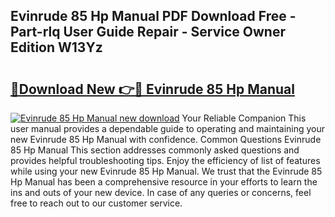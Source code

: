 ## Evinrude 85 Hp Manual PDF Download Free - Part-rlq User Guide Repair - Service Owner Edition W13Yz

# <h2><a href="http://bc66196.oget.top/?id=Evinrude+85+Hp+Manual">🔗Download New 👉🔴 Evinrude 85 Hp Manual</a></h2>

[![Evinrude 85 Hp Manual new download](https://i.imgur.com/5g1atiW.png)](http://bc66196.oget.top/?id=Evinrude+85+Hp+Manual)
Your Reliable Companion This user manual provides a dependable guide to operating and maintaining your new Evinrude 85 Hp Manual with confidence. Common Questions Evinrude 85 Hp Manual This section addresses commonly asked questions and provides helpful troubleshooting tips. Enjoy the efficiency of list of features while using your new Evinrude 85 Hp Manual. We trust that the Evinrude 85 Hp Manual has been a comprehensive resource in your efforts to learn the ins and outs of your new device. In case of any queries or concerns, feel free to reach out to our customer service.
